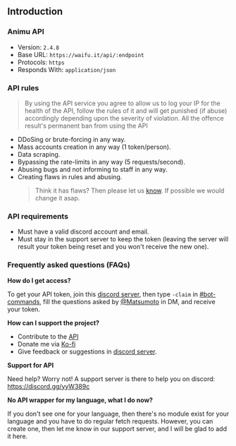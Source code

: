 ## Introduction

### Animu API

- Version: `2.4.8`
- Base URL: `https://waifu.it/api/:endpoint`
- Protocols: `https`
- Responds With: `application/json`

### API rules

> By using the API service you agree to allow us to log your IP for the health of the API, follow the rules of it and will get punished (if abuse) accordingly depending upon the severity of violation.
> All the offence result's permanent ban from using the API

- DDoSing or brute-forcing in any way.
- Mass accounts creation in any way (1 token/person).
- Data scraping.
- Bypassing the rate-limits in any way (5 requests/second).
- Abusing bugs and not informing to staff in any way.
- Creating flaws in rules and abusing.
  > Think it has flaws? Then please let us [know](https://discord.gg/yyW389c). If possible we would change it asap.

### API requirements

- Must have a valid discord account and email.
- Must stay in the support server to keep the token (leaving the server will result your token being reset and you won't receive the new one).

### Frequently asked questions (FAQs)

**How do I get access?**

To get your API token, join this [discord server](https://discord.gg/yyW389c), then type `-claim` in [#bot-commands](https://discord.com/channels/479300008118714388/800784815908454452), fill the questions asked by [@Matsumoto](https://discord.com/channels/@me/834416864766591016) in DM, and receive your token.

**How can I support the project?**

- Contribute to the [API](https://github.com/WaifuAPI/Waifu.it)
- Donate me via [Ko-fi](https://ko-fi.com/Aeryk)
- Give feedback or suggestions in [discord server](https://discord.gg/yyW389c).

**Support for API**

Need help? Worry not! A support server is there to help you on discord: https://discord.gg/yyW389c

**No API wrapper for my language, what I do now?**

If you don't see one for your language, then there's no module exist for your language and you have to do regular fetch requests. However, you can create one, then let me know in our support server, and I will be glad to add it here.
